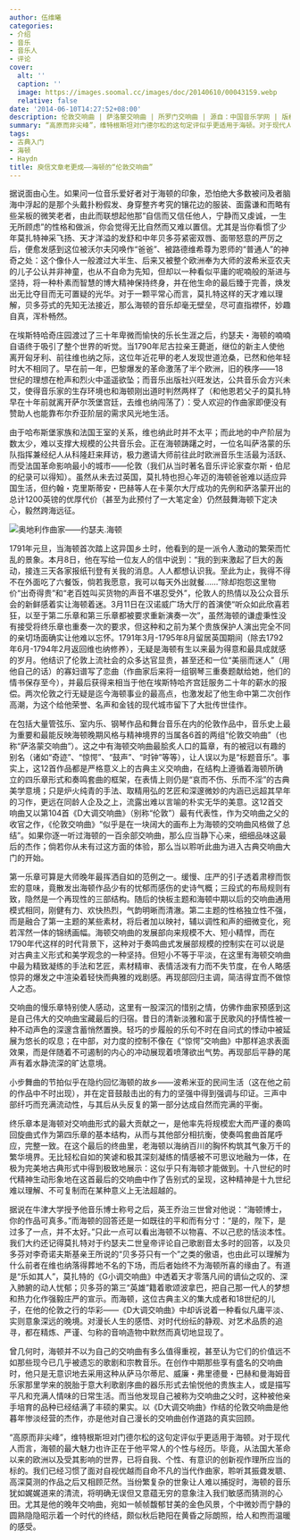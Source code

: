 ```yaml
---
author: 伍维曦
categories:
- 介绍
- 音乐
- 音乐人
- 评论
cover:
  alt: ''
  caption: ''
  image: https://images.soomal.cc/images/doc/20140610/00043159.webp
  relative: false
date: '2014-06-10T14:27:52+08:00'
description: 伦敦交响曲 | 萨洛蒙交响曲 | 所罗门交响曲 | 源自：中国音乐学网 | 版权：转载 |  平均/总评分：10.00/10
summary: “高原而非尖峰”，维特根斯坦对门德尔松的这句定评似乎更适用于海顿。对于现代人而言，海顿的最大魅力也许正在于他平常人的个性与经历。毕竟，从法国大革命以来的欧洲以及受其影响的世界，已将自我、个性、有意识的创新视作理所应当的标的。我们已经习惯了面对自视优越而自命不凡的当代作曲家……
tags:
- 古典入门
- 海顿
- Haydn
title: 庾信文章老更成――海顿的“伦敦交响曲”
---
```


据说面由心生。如果问一位音乐爱好者对于海顿的印象，恐怕绝大多数被问及者脑海中浮起的是那个头戴扑粉假发、身穿整齐考究的镶花边的服装、面露谦和而略有些呆板的微笑老者，由此而联想起他那“自信而又信任他人，宁静而又虔诚，一生无所顾虑”的性格和做派，你会觉得无比自然而又难以置信。尤其是当你看惯了少年莫扎特神采飞扬、天才洋溢的发舒和中年贝多芬紧密双唇、面带怒意的严厉之后，便愈发感到这位被沃尔夫冈唤作“爸爸”、被路德维希尊为恩师的“普通人”的神奇之处：这个像仆人一般渡过大半生、后来又被整个欧洲奉为大师的波希米亚农夫的儿子公认并非神童，也从不自命为先知，但却以一种看似平庸的呢喃般的渐进与坚持，将一种朴素而智慧的博大精神保持终身，并在他生命的最后臻于完善，焕发出无比夺目而无可置疑的光华。对于一颗平常心而言，莫扎特这样的天才难以理解，贝多芬式的先知无法接近，那么海顿的音乐却毫无壁垒，尽可直指襟怀，妙趣自真，浑朴畅然。

在埃斯特哈奇庄园渡过了三十年卑微而愉快的乐长生涯之后，约瑟夫・海顿的喃喃自语终于吸引了整个世界的听觉。当1790年尼古拉亲王薨逝，继位的新主人使他离开匈牙利、前往维也纳之际，这位年近花甲的老人发现世道沧桑，已然和他年轻时大不相同了。早在前一年，巴黎爆发的革命激荡了半个欧洲，旧的秩序――18世纪的理想在枪声和烈火中遥遥欲坠；而音乐出版社兴旺发达，公共音乐会方兴未艾，使得音乐家的生存环境也和海顿刚出道时判然两样了（和他恩若父子的莫扎特早在十年前就离开萨尔茨堡宫廷，去维也纳闯荡了）：受人欢迎的作曲家即便没有赞助人也能靠布尔乔亚阶层的需求风光地生活。

由于哈布斯堡家族和法国王室的关系，维也纳此时并不太平；而此地的中产阶层为数太少，难以支撑大规模的公共音乐会。正在海顿踌躇之时，一位名叫萨洛蒙的乐队指挥兼经纪人从科隆赶来拜访，极力邀请大师前往此时欧洲音乐生活最为活跃、而受法国革命影响最小的城市――伦敦（我们从当时著名音乐评论家查尔斯・伯尼的纪录可以得知）。虽然从未去过英国，莫扎特也担心年迈的海顿爸爸难以适应异国生活，但约翰・克里斯蒂安・巴赫等人在卡莱尔大厅成功的先例和萨洛蒙开出的总计1200英镑的优厚代价（甚至为此预付了一大笔定金）仍然鼓舞海顿下定决心，毅然跨海远征。

![奥地利作曲家――约瑟夫.海顿](https://images.soomal.cc/images/doc/20091228/00003472.webp)





1791年元旦，当海顿首次踏上这异国乡土时，他看到的是一派令人激动的繁荣而忙乱的景象。本月8日，他在写给一位友人的信中说到：“我的到来激起了巨大的轰动，接连三天各家报纸刊登有关我的消息。人人都想认识我。至此为止，我得不得不在外面吃了六餐饭，倘若我愿意，我可以每天外出就餐……”除却抱怨这里物价“出奇得贵”和“老百姓叫买货物的声音不堪忍受外”，伦敦人的热情以及公众音乐会的新鲜感着实让海顿着迷。3月11日在汉诺威广场大厅的首演使“听众如此欣喜若狂，以至于第二乐章和第三乐章都被要求重新演奏一次”，虽然海顿的谦虚秉性没有接受将终乐章也重奏一次的要求，但这种和之前为某个贵族保护人演出完全不同的亲切场面确实让他难以忘怀。1791年3月-1795年8月留居英国期间（除去1792年6月-1794年2月返回维也纳修养），无疑是海顿有生以来最为得意和最具成就感的岁月。他结识了伦敦上流社会的众多达官显贵，甚至还和一位“美丽而迷人”（用他自己的话）的寡妇谱写了恋曲（作曲家后来将一组钢琴三重奏题献给她，他们的情书保存至今），并最后获得来相当于他在埃斯特哈齐宫廷服务二十年的薪水的报偿。两次伦敦之行无疑是迄今海顿事业的最高点，也激发起了他生命中第二次创作高潮，为这个给他荣誉、名声和金钱的现代城市留下了大批传世佳作。

在包括大量管弦乐、室内乐、钢琴作品和舞台音乐在内的伦敦作品中，音乐史上最为重要和最能反映海顿晚期风格与精神境界的当属各6首的两组“伦敦交响曲”（也称“萨洛蒙交响曲”）。这之中有海顿交响曲最脍炙人口的篇章，有的被冠以有趣的别名（诸如“奇迹”、“惊愕”、“鼓声”、“时钟”等等），让人误以为是“标题音乐”。事实上，这12首作品都是严格意义上的古典主义交响曲，在结构上遵循着海顿所确立的四乐章形式和奏鸣套曲的框架，在表情上则仍是“哀而不伤、乐而不淫”的古典美学意境；只是炉火纯青的手法、取精用弘的艺匠和深邃微妙的内涵已远超其早年的习作，更远在同龄人企及之上，流露出难以言喻的朴实无华的美意。这12首交响曲又以第104首《D大调交响曲》（别称“伦敦”）最有代表性，作为交响曲之父的收官之作，《伦敦交响曲》“似乎是在一块阔大的画布上为海顿的交响曲风格做了总结”。如果你逐一听过海顿的一百余部交响曲，那么应当静下心来，细细品味这最后的杰作；倘若你从未有过这方面的体验，那么当以聆听此曲为进入古典交响曲大门的开始。

第一乐章可算是大师晚年最挥洒自如的范例之一。缓慢、庄严的引子透着肃穆而恢宏的意味，竟散发出海顿作品少有的忧郁而感伤的史诗气概；三段式的布局规则有致，隐然是一个再现性的三部结构。随后的快板主题和海顿中期以后的交响曲通用模式相同，刚健有力、欢快热烈，气韵明晰而清澈。第二主题的性格独立性不强，而是融合了第一主题的某些素材，将后者加以映衬，辅以调性和声的细微变化，宛若浑然一体的锦绣画幅。海顿交响曲的发展部向来规模不大、短小精悍，而在1790年代这样的时代背景下，这种对于奏鸣曲式发展部规模的控制实在可以说是对古典主义形式和美学观念的一种坚持。但短小不等于平淡，在这里有海顿交响曲中最为精致凝练的手法和艺匠，素材精审、表情活泼有力而不失节度，在令人略感惊异的爆发之中渲染着轻快而典雅的戏剧感。再现部回归主调，简洁得宜而不做惊人之态。

交响曲的慢乐章特别使人感动，这里有一股深沉的惜别之情，仿佛作曲家预感到这是自己伟大的交响曲宝藏最后的归宿。昔日的清新淡雅和富于民歌风的抒情性被一种不动声色的深邃含蓄悄然置换。轻巧的步履般的乐句不时在自问式的悸动中被延展为悠长的叹息；在中部，对力度的控制不像在《“惊愕”交响曲》中那样追求表面效果，而是伴随着不可遏制的内心的冲动展现着喷薄欲出气势。再现部后平静的尾声有着水静流深的旷达意境。

小步舞曲的节拍似乎在隐约回忆海顿的故乡――波希米亚的民间生活（这在他之前的作品中不时出现），并在定音鼓敲击出的有力的坚强中得到强调与印证。三声中部纤巧而充满流动性，与其后从头反复的第一部分达成自然而完满的平衡。

终乐章本是海顿对交响曲形式的最大贡献之一，是他率先将规模宏大而严谨的奏鸣回旋曲式作为第四乐章的基本结构，从而与其他部分相抗衡，使奏鸣套曲首尾呼应，完整一致。在这个最后的终曲里，老海顿以海纳百川的胸怀构筑其气象万千的繁华境界。无比轻松自如的笑谑和极其深刻凝练的情感被不可思议地融为一体，在极为完美地古典形式中得到极致地展示：这似乎只有海顿才能做到。十八世纪的时代精神生动形象地在这首最后的交响曲中作了告别式的呈现，这种精神是十九世纪难以理解、不可复制而在某种意义上无法超越的。

据说在牛津大学授予他音乐博士称号之后，英王乔治三世曾对他说：“海顿博士，你的作品可真多。”而海顿的回答还是一如既往的平和而有分寸：“是的，陛下，是过多了一点，并不太好。”只此一点可以看出海顿不以物喜、不以己悲的恬淡本性。我们大约还记得莫扎特对于约瑟夫二世皇帝评论自己歌剧音太多时的回答，以及贝多芬对李奇诺夫斯基亲王所说的“贝多芬只有一个”之类的傲语，也由此可以理解为什么前者在维也纳落得葬地不名的下场，而后者始终不为海顿所喜的缘由了。有道是“乐如其人”，莫扎特的《G小调交响曲》中透着天才零落凡间的谪仙之叹的、深入肺腑的动人忧郁；贝多芬的第三“英雄”籍着歌颂波拿巴，把自己那一代人的梦想和热力化作强毅庄严的宣示。而海顿，这位古典主义的集大成者和18世纪的儿子，在他的伦敦之行的华彩――《D大调交响曲》中却诉说着一种看似凡庸平淡、实则意象深远的晚境。对漫长人生的感悟、对时代纷纭的静观、对艺术品质的追寻，都在精炼、严谨、匀称的音响造物中默然而真切地显现了。

曾几何时，海顿并不以为自己的交响曲有多么值得重视，甚至认为它们的价值远不如那些现今已几乎被遗忘的歌剧和宗教音乐。在创作中期那些享有盛名的交响曲时，他只是无意识地去采用这种从萨马尔蒂尼、威廉・弗里德曼・巴赫和曼海姆音乐家那里学来的脱胎于意大利歌剧序曲的器乐形式去愉悦他的贵族主人，或是描写平凡和充满人情味的日常生活。而当他发现自己被称为交响曲之父时，这种被他亲手培育的品种已经结满了丰硕的果实。以《D大调交响曲》作结的伦敦交响曲是他暮年惨淡经营的杰作，亦是他对自己漫长的交响曲创作道路的真实回顾。

“高原而非尖峰”，维特根斯坦对门德尔松的这句定评似乎更适用于海顿。对于现代人而言，海顿的最大魅力也许正在于他平常人的个性与经历。毕竟，从法国大革命以来的欧洲以及受其影响的世界，已将自我、个性、有意识的创新视作理所应当的标的。我们已经习惯了面对自视优越而自命不凡的当代作曲家，聆听其振聋发聩、高深莫测的作品之后又相顾茫然。当纷繁复杂的世象让人难以捕捉时，海顿的音乐犹如娓娓道来的清流，将明确无误但又意蕴无穷的意象注入我们敏感而猜测的心田。尤其是他的晚年交响曲，宛如一帧帧馥郁甘美的金色风景，个中微妙而宁静的圆熟隐隐昭示着一个时代的终结，颇似秋后艳阳在黄昏之际朗照，给人和煦而温暖的感受。